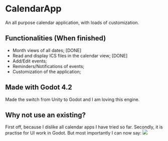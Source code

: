 # CalendarApp

An all purpose calendar application, with loads of customization.

## Functionalities (When finished)

- Month views of all dates; [DONE]
- Read and display ICS files in the calendar view; [DONE]
- Add/Edit events;
- Reminders/Notifications of events;
- Customization of the application;
 
## Made with Godot 4.2 
Made the switch from Unity to Godot and I am loving this engine.

## Why not use an existing?

First off, because I dislike all calendar apps I have tried so far.
Secondly, it is practise for UI work in Godot.
But most importantly I can now say:
![](https://tenor.com/view/thanos-gif-25117042)

